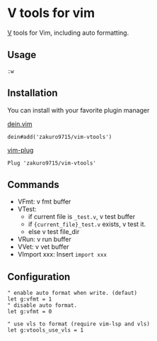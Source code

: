 # V tools for vim

[V](https://github.com/vlang/v") tools for Vim, including auto formatting.

## Usage

```
:w
```

## Installation

You can install with your favorite plugin manager

[dein.vim](https://github.com/Shougo/dein.vim)

```viml
dein#add('zakuro9715/vim-vtools')
```

[vim-plug](https://github.com/junegunn/vim-plug)

```viml
Plug 'zakuro9715/vim-vtools'
```

## Commands

- VFmt: v fmt buffer
- VTest:
    - if current file is `_test.v`, v test buffer
    - if `{current_file}_test.v` exists, v test it.
    - else v test file_dir
- VRun: v run buffer
- VVet: v vet buffer
- VImport xxx: Insert `import xxx`

## Configuration

```viml
" enable auto format when write. (defaut)
let g:vfmt = 1
" disable auto format.
let g:vfmt = 0

" use vls to format (require vim-lsp and vls)
let g:vtools_use_vls = 1
```

